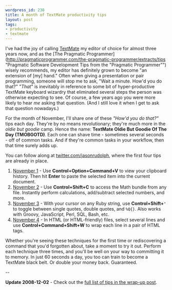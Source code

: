 ```yaml
---
wordpress_id: 230
title: A month of TextMate productivity tips
layout: post
tags:
- productivity
- textmate
---
```

I've had the joy of calling [TextMate](http://macromates.com/ "TextMate — The Missing Editor for Mac OS X") my editor of choice for almost three years now, and as the [The Pragmatic Programmer](http://pragmaticprogrammer.com/the-pragmatic-programmer/extracts/tips "Pragmatic Software Development Tips from the "Pragmatic Programmer"") wisely recommends, my editor has definitely grown to become "an extension of [my] hand."  Often when giving a presentation or pair programming, someone will stop me to ask, "Wait a minute. How'd you do that?" "*That*" is inevitably in reference to some bit of hyper-productive TextMate keyboard wizardry that eliminated several steps the person was otherwise expecting to see. Of course, a few years ago you were more likely to hear *me* asking that question. (And I still love it when I get to ask that question nowadays.)

For the month of November, I'll share one of these *"How'd you do that?"* tips each day. They're by no means revolutionary; they're much more in the *oldie but goodie* camp.  Hence the name: **TextMate Oldie But Goodie Of The Day (TMOBGOTD)**. Each one can shave time - sometimes several seconds - off of common tasks.  And if they're common tasks in your workflow, then that time surely adds up.  

You can follow along at [twitter.com/jasonrudolph](http://twitter.com/jasonrudolph "Twitter / Jason Rudolph"), where the first four tips are already in place.

1. [November 1](http://twitter.com/jasonrudolph/status/985128152 "Twitter / jasonrudolph: TMOBGOTD #1: TextMate Oldie But Goodie Of The Day") - Use **Control+Option+Command+V** to view your clipboard history. Then hit **Enter** to paste the selected item into the current document.
2. [November 2](http://twitter.com/jasonrudolph/status/986324036 "Twitter / jasonrudolph: TMOBGOTD #2: TextMate Oldie But Goodie Of The Day") - Use **Control+Shift+C** to access the Math bundle from any file. Instantly perform calculations, add/subtract selected numbers, and more.
3. [November 3](http://twitter.com/jasonrudolph/status/987583480 "Twitter / jasonrudolph: TMOBGOTD #3: TextMate Oldie But Goodie Of The Day") - With your cursor on any Ruby string, use **Control+Shift+`'`** to toggle between single quotes, double quotes, and `%Q{}`. Also works with Groovy, JavaScript, Perl, SQL, Bash, etc.
4. [November 4](http://twitter.com/jasonrudolph/status/989258974 "Twitter / jasonrudolph: TMOBGOTD #4: TextMate Oldie But Goodie Of The Day") - In HTML (or HTML-friendly) files, select several lines and use **Control+Command+Shift+W** to wrap each line in a pair of HTML tags.

Whether you're seeing these techniques for the first time or rediscovering a command that you'd forgotten about, take a moment to try it out.  Perform each technique three times, and you'll be well on your way to committing it to memory. In just 60 seconds a day, you too can train to become a TextMate black belt.  Or double your money back.  Guaranteed.

--

**Update 2008-12-02** - Check out the [full list of tips in the wrap-up post](http://jasonrudolph.com/blog/2008/12/02/textmate-oldie-but-goodie-wrap-up/ "jasonrudolph/blog &raquo; TextMate Oldie But Goodie Wrap-up").
